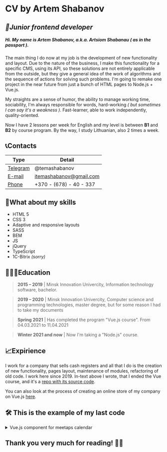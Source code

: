 # CV by Artem Shabanov
## _🚀Junior frontend developer_

##### Hi. My name is Artem Shabanov, a.k.a. Artsiom Shabanau _( as in the passport )_.

The main thing I do now at my job is the development of new functionality and layout. Due to the nature of the business, I make this functionality for a specific CMS, using its API, so these solutions are not entirely applicable from the outside, but they give a general idea of the work of algorithms and the sequence of actions for solving such problems. I'm going to remake one project in the near future from just a bunch of HTML pages to Node.js + Vue.js.

My straights are a sense of humor, the ability to manage working time, sociability, I'm always responsible for words, hard-working _( but sometimes I can say it's a weakness )_. Fast-learner, able to work independently, quality-oriented.

Now I have 2 lessons per week for English and my level is between __B1__ and __B2__ by course program. By the way, I study Lithuanian, also 2 times a week.

## 📞Contacts

| Type | Detail |
| ------ | ------ |
| [Telegram](https://t.me/temashabanov) | @temashabanov |
| [E-mail](mailto:itemashabanov@gmail.com) | itemashabanov@gmail.com |
| [Phone](tel:+37067840337) | +370 - (678) - 40 - 337 |

## 🗿What about my skills

- HTML 5
- CSS 3
- Adaptive and responsive layouts
- SASS
- BEM
- JS
- jQuery
- TypeScript
- 1C-Bitrix _(sorry)_

## 👨🏻‍🎓Education

> __2015 – 2019__ \| Minsk Innovation Univercity, Information technology software, bachelor.

> __2019 – 2020__ \| Minsk Innovation Univercity, Computer science and programming technologies, master degree, but for some reason I had to take my documents

> __Spring 2021__ \| Has completed the program "Vue.js course". From 04.03.2021 to 11.04.2021

> __Winter 2021 and now__ \| Now I'm taking a "Node.js" course.

## 📈Expirience

I work for a company that sells cash registers and all that I do is the creation of new functionality, pages layout, maintenance of modules, refactoring of old code. I work here since 2019.
In-text above I wrote, that I ended the Vue course, and it's a [repo with its source code](https://github.com/itemashabanov/vue-20210304_itemashabanov).

You can also look at the process of creating an online store of my company on Vue.js [here](https://github.com/itemashabanov/spb-kassa).

## 🛠 This is the example of my last code

<details>
  <summary>Vue.js component for meetaps calendar</summary>
  <p>

  ```vue
    <template>
      <div class="rangepicker">
        <div class="rangepicker__calendar">
          <div class="rangepicker__month-indicator">
            <div class="rangepicker__selector-controls">
              <button class="rangepicker__selector-control-left" @click="decrease"></button>
              <div>{{ localeDate }}</div>
              <button class="rangepicker__selector-control-right" @click="increase"></button>
            </div>
          </div>
          <div class="rangepicker__date-grid">
            <div v-for="day in prevMonthDays" class="rangepicker__cell rangepicker__cell_inactive">
              {{ day.day }}
              <a v-for="meetup in day.meetups" class="rangepicker__event">{{ meetup.title }}</a>
            </div>
            <template v-for="week in curMonthDays">
              <div v-for="day in week" class="rangepicker__cell">
                {{ day.day }}
                <a v-for="meetup in day.meetups" class="rangepicker__event">{{ meetup.title }}</a>
              </div>
            </template>
            <div v-for="day in nextMonthDays" class="rangepicker__cell rangepicker__cell_inactive">
              {{ day.day }}
              <a v-for="meetup in day.meetups" class="rangepicker__event">{{ meetup.title }}</a>
            </div>
          </div>
        </div>
      </div>
    </template>

    <script>
    export default {
      name: 'MeetupsCalendar',

      props: {
        meetups: {
          type: Array,
          required: true,
        },
      },

      data() {
        return {
          date: new Date(),
        };
      },

      computed: {
        localeMeetups() {
          if (!this.meetups) return false;

          return this.meetups.map((meetup) => ({
            ...meetup,
            year: new Date(meetup.date).getFullYear(),
            month: new Date(meetup.date).getMonth(),
            day: new Date(meetup.date).getDate(),
          }));
        },

        month() {
          return this.date.getMonth()
        },

        year() {
          return this.date.getFullYear()
        },

        localeDate() {
          return this.date.toLocaleString(navigator.language, {
            year: 'numeric',
            month: 'long',
          });
        },

        prevMonthDays() {
          const prevMonth = new Date(this.year, this.month, 0).getDate();
          let days = [];
          if (this.curMonthDays[0].length > 0) {
            for (let i = this.curMonthDays[0].length; i < 7; i++) {
              const meetups = this.filterMeetups(prevMonth - 6 + i, this.month, this.year);
              days.push({ day: prevMonth - 6 + i, meetups });
            }
          }
          return days;
        },

        nextMonthDays() {
          let days = [];
          if (this.curMonthDays[this.curMonthDays.length - 1].length > 0) {
            for (let i = this.curMonthDays[this.curMonthDays.length - 1].length, j = 1; i < 7; i++, j++) {
              const meetups = this.filterMeetups(i, this.month, this.year);
              days.push({ day: j, meetups });
            }
          }
          return days;
        },

        curMonthDays() {
          let days = [],
            week = 0;
          const thisMonthDays = new Date(this.year, this.month + 1, 0).getDate();

          days[week] = [];
          for (let i = 1; i <= thisMonthDays; i++) {
            const meetups = this.filterMeetups(i, this.month, this.year);
            if (new Date(this.year, this.month, i).getDay() != 1) {
              days[week].push({ day: i, meetups });
            } else {
              week++;
              days[week] = [];
              days[week].push({ day: i, meetups });
            }
          }
          return days;
        },
      },

      methods: {
        decrease() {
          this.date = new Date(this.year, this.month - 1);
        },

        increase() {
          this.date = new Date(this.year, this.month + 1);
        },

        filterMeetups(day, month, year) {
          return this.localeMeetups.filter((meetup) => {
            return day === meetup.day && month === meetup.month && year === meetup.year;
          });
        },
      },
    };
    </script>
  ```

  </p>
</details>

## Thank you very much for reading! ✌🏼